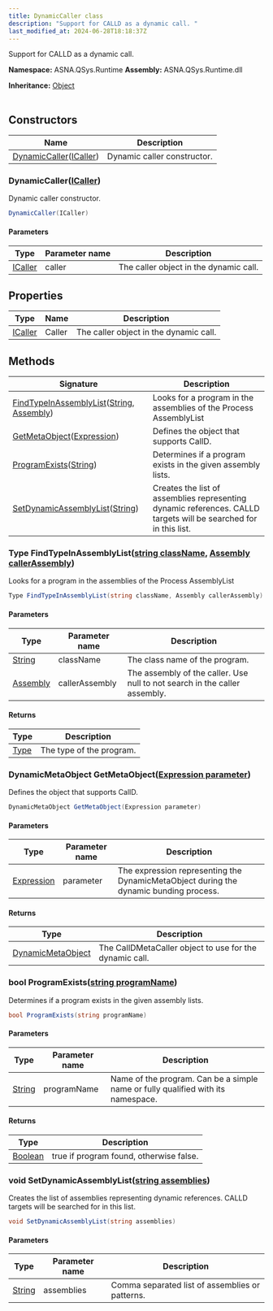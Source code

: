 ```yaml
---
title: DynamicCaller class
description: "Support for CALLD as a dynamic call. "
last_modified_at: 2024-06-28T18:18:37Z
---
```


Support for CALLD as a dynamic call.

**Namespace:** ASNA.QSys.Runtime
**Assembly:** ASNA.QSys.Runtime.dll

**Inheritance:** [Object](https://docs.microsoft.com/en-us/dotnet/api/system.object)
<br>
<br>

## Constructors

| Name | Description |
| --- | --- |
| [DynamicCaller](#dynamiccallericaller)([ICaller](/reference/runtime/qsys-runtime/i-caller.html)) | Dynamic caller constructor.

### DynamicCaller([ICaller](/reference/runtime/qsys-runtime/i-caller.html))

Dynamic caller constructor.

```cs
DynamicCaller(ICaller)
```

#### Parameters

| Type | Parameter name | Description
| --- | --- | ---
| [ICaller](/reference/runtime/qsys-runtime/i-caller.html) | caller | The caller object in the dynamic call.

## Properties

| Type | Name | Description
| --- | --- | --- 
| [ICaller](/reference/runtime/qsys-runtime/i-caller.html) | Caller | The caller object in the dynamic call. |

## Methods

| Signature | Description |
| --- | --- |
| [FindTypeInAssemblyList](#type-findtypeinassemblyliststring-classname-assembly-callerassembly)([String](https://docs.microsoft.com/en-us/dotnet/api/system.string), [Assembly](https://learn.microsoft.com/en-us/dotnet/api/system.reflection.assembly?view=net-8.0)) | Looks for a program in the assemblies of the Process AssemblyList
| [GetMetaObject](#dynamicmetaobject-getmetaobjectexpression-parameter)([Expression](https://learn.microsoft.com/en-us/dotnet/api/system.linq.expressions.expression?view=net-8.0)) | Defines the object that supports CallD.
| [ProgramExists](#bool-programexistsstring-programname)([String](https://docs.microsoft.com/en-us/dotnet/api/system.string)) | Determines if a program exists in the given assembly lists.
| [SetDynamicAssemblyList](#void-setdynamicassemblyliststring-assemblies)([String](https://docs.microsoft.com/en-us/dotnet/api/system.string)) | Creates the list of assemblies representing dynamic references. CALLD targets will be searched for in this list.

### Type FindTypeInAssemblyList([string className](https://learn.microsoft.com/en-us/dotnet/api/system.string?view=net-8.0), [Assembly callerAssembly](https://learn.microsoft.com/en-us/dotnet/api/system.reflection.assembly?view=net-8.0))

Looks for a program in the assemblies of the Process AssemblyList

```cs
Type FindTypeInAssemblyList(string className, Assembly callerAssembly)
```

#### Parameters

| Type | Parameter name | Description
| --- | --- | ---
| [String](https://docs.microsoft.com/en-us/dotnet/api/system.string) | className | The class name of the program.
| [Assembly](https://learn.microsoft.com/en-us/dotnet/api/system.reflection.assembly?view=net-8.0) | callerAssembly | The assembly of the caller. Use null to not search in the caller assembly.

#### Returns

| Type | Description
| --- | ---
| [Type](https://docs.microsoft.com/en-us/dotnet/api/system.type) | The type of the program.

### DynamicMetaObject GetMetaObject([Expression parameter](https://learn.microsoft.com/en-us/dotnet/api/system.linq.expressions.expression?view=net-8.0))

Defines the object that supports CallD.

```cs
DynamicMetaObject GetMetaObject(Expression parameter)
```

#### Parameters

| Type | Parameter name | Description
| --- | --- | ---
| [Expression](https://learn.microsoft.com/en-us/dotnet/api/system.linq.expressions.expression?view=net-8.0) | parameter | The expression representing the DynamicMetaObject during the dynamic bunding process.

#### Returns

| Type | Description
| --- | ---
| [DynamicMetaObject](https://learn.microsoft.com/en-us/dotnet/api/system.dynamic.dynamicmetaobject?view=net-8.0) | The CallDMetaCaller object to use for the dynamic call.

### bool ProgramExists([string programName](https://learn.microsoft.com/en-us/dotnet/api/system.string?view=net-8.0))

Determines if a program exists in the given assembly lists.

```cs
bool ProgramExists(string programName)
```

#### Parameters

| Type | Parameter name | Description
| --- | --- | ---
| [String](https://docs.microsoft.com/en-us/dotnet/api/system.string) | programName | Name of the program. Can be a simple name or fully qualified with its namespace.

#### Returns

| Type | Description
| --- | ---
| [Boolean](https://docs.microsoft.com/en-us/dotnet/api/system.boolean) | true if program found, otherwise false.

### void SetDynamicAssemblyList([string assemblies](https://learn.microsoft.com/en-us/dotnet/api/system.string?view=net-8.0))

Creates the list of assemblies representing dynamic references. CALLD targets will be searched for in this list.

```cs
void SetDynamicAssemblyList(string assemblies)
```

#### Parameters

| Type | Parameter name | Description
| --- | --- | ---
| [String](https://docs.microsoft.com/en-us/dotnet/api/system.string) | assemblies | Comma separated list of assemblies or patterns.
